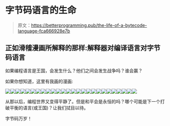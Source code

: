 # 字节码语言的生命

> 原文：<https://betterprogramming.pub/the-life-of-a-bytecode-language-fca666928e7b>

## 正如滑稽漫画所解释的那样:解释器对编译语言对字节码语言

如果编程语言是王国，会发生什么？他们之间会发生战争吗？谁会赢？

如果你想知道，这里有我画的漫画:

![](img/940baf025ac85494c59a438ff8d8ed3c.png)![](img/5dc3fe94023652ae0cadc3533de6b7e9.png)![](img/2d79299d022983e7634464d33b2c2ae1.png)![](img/c6177473ac24027301f629ad0eb07e01.png)![](img/2225326e272f0f9a3de37ab13678c3a7.png)![](img/87012431dc6537db5574ed10e1595534.png)![](img/5dd1c39edf0a292ae13fb893cb0dad42.png)![](img/893df1ac543bdbf0417b8182ff9eefd3.png)![](img/77abebb7479608fe90d07fc51066dc7a.png)![](img/b13f626eb8ea45553dda6b5dba2a714f.png)![](img/3cb5bb7a3b119d0365d1808ddcc2af90.png)![](img/4406e8c950dffda08ec6742f88f0469b.png)![](img/c7b9aaf4135f2688adc003143dd17d7b.png)![](img/381d064b1ce31ddef38d2188eb5f6383.png)![](img/81c6b18c325fd87c4fc2d0f7fc497dbe.png)![](img/872cb7a18cf965fd6141cd3c6d168a04.png)![](img/d6efdcf351a1ed2220afeef9617fbf61.png)![](img/77b3e069f4fb2428fed5a0a36dd5219a.png)![](img/491bf9ee07184457ef8da2294e8760a9.png)![](img/c5c233ad26127656aa109a571c32ffe3.png)![](img/7903e4c98e4ad5541991f415c2fafc0b.png)![](img/7ea8f40ef9586e113010c30839e9f131.png)![](img/3469285366a4a044662ae03a3ec2e77f.png)![](img/7aa30f0cf4ad1fddfecf7a6f70a7a123.png)![](img/45dce7cf05689dc9e2db815e5981bdf8.png)![](img/70494c592ecde75c1d80dd000200486f.png)

从那以后，编程世界又变得平静了。但是和平会是永恒的吗？哪个可能是下一个打破平衡的语言(或王国)？让我们拭目以待。

字节码万岁！